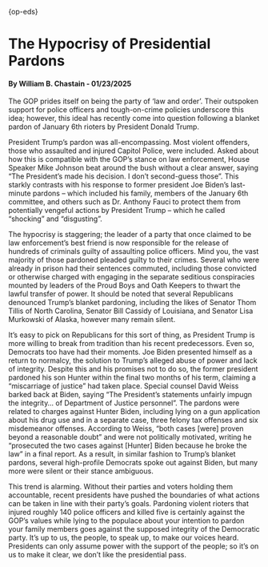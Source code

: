 {op-eds}
# The Hypocrisy of Presidential Pardons

#### By William B. Chastain - 01/23/2025

The GOP prides itself on being the party of ‘law and order’. Their outspoken support for police officers and
tough-on-crime policies underscore this idea; however, this ideal has recently come into question following a blanket
pardon of January 6th rioters by President Donald Trump.

President Trump’s pardon was all-encompassing. Most violent offenders, those who assaulted and injured Capitol Police,
were included. Asked about how this is compatible with the GOP’s stance on law enforcement, House Speaker Mike Johnson
beat around the bush without a clear answer, saying “The President’s made his decision. I don’t second-guess those”.
This starkly contrasts with his response to former president Joe Biden’s last-minute pardons – which included his
family, members of the January 6th committee, and others such as Dr. Anthony Fauci to protect them from potentially
vengeful actions by President Trump – which he called “shocking” and “disgusting”.

The hypocrisy is staggering; the leader of a party that once claimed to be law enforcement’s best friend is now
responsible for the release of hundreds of criminals guilty of assaulting police officers. Mind you, the vast majority
of those pardoned pleaded guilty to their crimes. Several who were already in prison had their sentences commuted,
including those convicted or otherwise charged with engaging in the separate seditious conspiracies mounted by leaders
of the Proud Boys and Oath Keepers to thwart the lawful transfer of power. It should be noted that several Republicans
denounced Trump’s blanket pardoning, including the likes of Senator Thom Tillis of North Carolina, Senator Bill Cassidy
of Louisiana, and Senator Lisa Murkowski of Alaska, however many remain silent.

It’s easy to pick on Republicans for this sort of thing, as President Trump is more willing to break from tradition than
his recent predecessors. Even so, Democrats too have had their moments. Joe Biden presented himself as a return to
normalcy, the solution to Trump’s alleged abuse of power and lack of integrity. Despite this and his promises not to do
so, the former president pardoned his son Hunter within the final two months of his term, claiming a “miscarriage of
justice” had taken place. Special counsel David Weiss barked back at Biden, saying “The President’s statements unfairly
impugn the integrity… of Department of Justice personnel”. The pardons were related to charges against Hunter Biden,
including lying on a gun application about his drug use and in a separate case, three felony tax offenses and six
misdemeanor offenses. According to Weiss, “both cases [were] proven beyond a reasonable doubt” and were not politically
motivated, writing he “prosecuted the two cases against [Hunter] Biden because he broke the law” in a final report. As a
result, in similar fashion to Trump’s blanket pardons, several high-profile Democrats spoke out against Biden, but many
more were silent or their stance ambiguous.

This trend is alarming. Without their parties and voters holding them accountable, recent presidents have pushed the
boundaries of what actions can be taken in line with their party’s goals. Pardoning violent rioters that injured roughly
140 police officers and killed five is certainly against the GOP’s values while lying to the populace about your
intention to pardon your family members goes against the supposed integrity of the Democratic party. It’s up to us, the
people, to speak up, to make our voices heard. Presidents can only assume power with the support of the people; so it’s
on us to make it clear, we don’t like the presidential pass.
